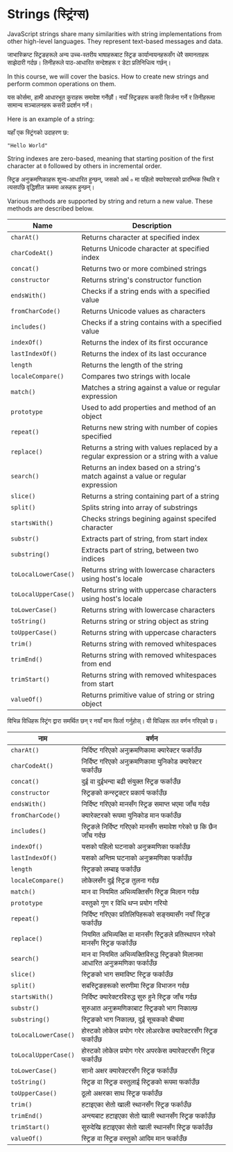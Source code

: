# Strings (स्ट्रिंग्स)

JavaScript strings share many similarities with string implementations from other high-level languages. They represent text-based messages and data.

जाभास्क्रिप्ट स्ट्रिङहरूले अन्य उच्च-स्तरीय भाषाहरूबाट स्ट्रिङ कार्यान्वयनहरूसँग धेरै समानताहरू साझेदारी गर्दछ। तिनीहरूले पाठ-आधारित सन्देशहरू र डेटा प्रतिनिधित्व गर्छन्।

In this course, we will cover the basics. How to create new strings and perform common operations on them.

यस कोर्समा, हामी आधारभूत कुराहरू समावेश गर्नेछौं। नयाँ स्ट्रिङहरू कसरी सिर्जना गर्ने र तिनीहरूमा सामान्य सञ्चालनहरू कसरी प्रदर्शन गर्ने।

Here is an example of a string:

यहाँ एक स्ट्रिंगको उदाहरण छ:

```
"Hello World"
```

String indexes are zero-based, meaning that starting position of the first character at `0` followed by others in incremental order. &#x20;

स्ट्रिङ अनुक्रमणिकाहरू शून्य-आधारित हुन्छन्, जसको अर्थ `०` मा पहिलो क्यारेक्टरको प्रारम्भिक स्थिति र त्यसपछि वृद्धिशील क्रममा अरूहरू हुन्छन्।

Various methods are supported by string and return a new value. These methods are described below.

| Name                 | Description                                                                            |
| -------------------- | -------------------------------------------------------------------------------------- |
| `charAt()`           | Returns character at specified index                                                   |
| `charCodeAt()`       | Returns Unicode character at specified index                                           |
| `concat()`           | Returns two or more combined strings                                                   |
| `constructor`        | Returns string's constructor function                                                  |
| `endsWith()`         | Checks if a string ends with a specified value                                         |
| `fromCharCode()`     | Returns Unicode values as characters                                                   |
| `includes()`         | Checks if a string contains with a specified value                                     |
| `indexOf()`          | Returns the index of its first occurance                                               |
| `lastIndexOf()`      | Returns the index of its last occurance                                                |
| `length`             | Returns the length of the string                                                       |
| `localeCompare()`    | Compares two strings with locale                                                       |
| `match()`            | Matches a string against a value or regular expression                                 |
| `prototype`          | Used to add properties and method of an object                                         |
| `repeat()`           | Returns new string with number of copies specified                                     |
| `replace()`          | Returns a string with values replaced by a regular expression or a string with a value |
| `search()`           | Returns an index based on a string's match against a value or regular expression       |
| `slice()`            | Returns a string containing part of a string                                           |
| `split()`            | Splits string into array of substrings                                                 |
| `startsWith()`       | Checks strings begining against specifed character                                     |
| `substr()`           | Extracts part of string, from start index                                              |
| `substring()`        | Extracts part of string, between two indices                                           |
| `toLocalLowerCase()` | Returns string with lowercase characters using host's locale                           |
| `toLocalUpperCase()` | Returns string with uppercase characters using host's locale                           |
| `toLowerCase()`      | Returns string with lowercase characters                                               |
| `toString()`         | Returns string or string object as string                                              |
| `toUpperCase()`      | Returns string with uppercase characters                                               |
| `trim()`             | Returns string with removed whitespaces                                                |
| `trimEnd()`          | Returns string with removed whitespaces from end                                       |
| `trimStart()`        | Returns string with removed whitespaces from start                                     |
| `valueOf()`          | Returns primitive value of string or string object                                     |


विभिन्न विधिहरू स्ट्रिंग द्वारा समर्थित छन् र नयाँ मान फिर्ता गर्नुहोस्। यी विधिहरू तल वर्णन गरिएको छ।


| नाम | वर्णन |
| -------------------- | -------------------------------------------------------------------------------------- |
| `charAt()`           | निर्दिष्ट गरिएको अनुक्रमणिकामा क्यारेक्टर फर्काउँछ                                                   |
| `charCodeAt()`       | निर्दिष्ट गरिएको अनुक्रमणिकामा युनिकोड क्यारेक्टर फर्काउँछ                                           |
| `concat()`           | दुई वा दुईभन्दा बढी संयुक्त स्ट्रिङ फर्काउँछ                                                   |
| `constructor`        | स्ट्रिङको कन्स्ट्रक्टर प्रकार्य फर्काउँछ                                                  |
| `endsWith()`         | निर्दिष्ट गरिएको मानसँग स्ट्रिङ समाप्त भएमा जाँच गर्दछ                                         |
| `fromCharCode()`     | क्यारेक्टरको रूपमा युनिकोड मान फर्काउँछ                                                   |
| `includes()`         | स्ट्रिङले निर्दिष्ट गरिएको मानसँग समावेश गरेको छ कि छैन जाँच गर्दछ                                     |
| `indexOf()`          | यसको पहिलो घटनाको अनुक्रमणिका फर्काउँछ                                               |
| `lastIndexOf()`      | यसको अन्तिम घटनाको अनुक्रमणिका फर्काउँछ                                                |
| `length`             | स्ट्रिङको लम्बाइ फर्काउँछ                                                       |
| `localeCompare()`    | लोकेलसँग दुई स्ट्रिङ तुलना गर्दछ                                                       |
| `match()`            | मान वा नियमित अभिव्यक्तिसँग स्ट्रिङ मिलान गर्दछ                                 |
| `prototype`          | वस्तुको गुण र विधि थप्न प्रयोग गरियो                                         |
| `repeat()`           | निर्दिष्ट गरिएका प्रतिलिपिहरूको सङ्ख्यासँग नयाँ स्ट्रिङ फर्काउँछ                                     |
| `replace()`          | नियमित अभिव्यक्ति वा मानसँग स्ट्रिङले प्रतिस्थापन गरेको मानसँग स्ट्रिङ फर्काउँछ  |
| `search()`           | मान वा नियमित अभिव्यक्तिविरुद्ध स्ट्रिङको मिलानमा आधारित अनुक्रमणिका फर्काउँछ       |
| `slice()`            | स्ट्रिङको भाग समाविष्ट स्ट्रिङ फर्काउँछ                                           |
| `split()`            | सबस्ट्रिङहरूको सरणीमा स्ट्रिङ विभाजन गर्दछ                                                 |
| `startsWith()`       | निर्दिष्ट क्यारेक्टरविरुद्ध सुरु हुने स्ट्रिङ जाँच गर्दछ                                     |
| `substr()`           | सुरुआत अनुक्रमणिकाबाट स्ट्रिङको भाग निकाल्छ                                              |
| `substring()`        | स्ट्रिङको भाग निकाल्छ, दुई सूचकको बीचमा                                           |
| `toLocalLowerCase()` | होस्टको लोकेल प्रयोग गरेर लोअरकेस क्यारेक्टरसँग स्ट्रिङ फर्काउँछ                           |
| `toLocalUpperCase()` | होस्टको लोकेल प्रयोग गरेर अपरकेस क्यारेक्टरसँग स्ट्रिङ फर्काउँछ                           |
| `toLowerCase()`      | सानो अक्षर क्यारेक्टरसँग स्ट्रिङ फर्काउँछ                                               |
| `toString()`         | स्ट्रिङ वा स्ट्रिङ वस्तुलाई स्ट्रिङको रूपमा फर्काउँछ                                              |
| `toUpperCase()`      | ठूलो अक्षरका साथ स्ट्रिङ फर्काउँछ                                               |
| `trim()`             | हटाइएका सेतो खाली स्थानसँग स्ट्रिङ फर्काउँछ                                                |
| `trimEnd()`          | अन्त्यबाट हटाइएका सेतो खाली स्थानसँग स्ट्रिङ फर्काउँछ                                       |
| `trimStart()`        | सुरुदेखि हटाइएका सेतो खाली स्थानसँग स्ट्रिङ फर्काउँछ                                     |
| `valueOf()`          | स्ट्रिङ वा स्ट्रिङ वस्तुको आदिम मान फर्काउँछ                                     |
